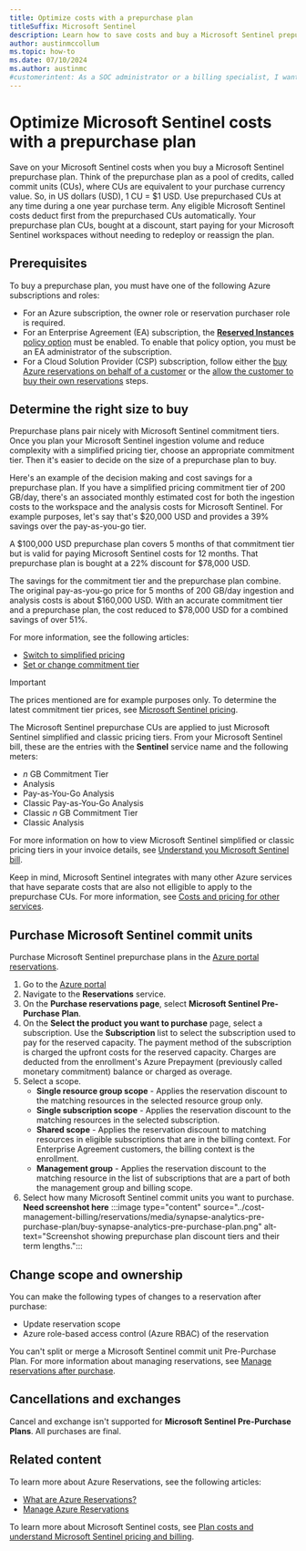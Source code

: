 ```yaml
---
title: Optimize costs with a prepurchase plan
titleSuffix: Microsoft Sentinel
description: Learn how to save costs and buy a Microsoft Sentinel prepurchase plan
author: austinmccollum
ms.topic: how-to
ms.date: 07/10/2024
ms.author: austinmc
#customerintent: As a SOC administrator or a billing specialist, I want to know how to buy a prepurchase plan and whether commit units will benefit us financially.
---
```


# Optimize Microsoft Sentinel costs with a prepurchase plan

Save on your Microsoft Sentinel costs when you buy a Microsoft Sentinel prepurchase plan. Think of the prepurchase plan as a pool of credits, called commit units (CUs), where CUs are equivalent to your purchase currency value. So, in US dollars (USD), 1 CU = $1 USD. Use prepurchased CUs at any time during a one year purchase term. Any eligible Microsoft Sentinel costs deduct first from the prepurchased CUs automatically. Your prepurchase plan CUs, bought at a discount, start paying for your Microsoft Sentinel workspaces without needing to redeploy or reassign the plan.

## Prerequisites

To buy a prepurchase plan, you must have one of the following Azure subscriptions and roles:

- For an Azure subscription, the owner role or reservation purchaser role is required.
- For an Enterprise Agreement (EA) subscription, the [**Reserved Instances** policy option](../cost-management-billing/manage/direct-ea-administration.md#view-and-manage-enrollment-policies) must be enabled. To enable that policy option, you must be an EA administrator of the subscription.
- For a Cloud Solution Provider (CSP) subscription, follow either the [buy Azure reservations on behalf of a customer](/partner-center/customers/azure-reservations-buying) or the [allow the customer to buy their own reservations](/partner-center/customers/give-customers-permission) steps.

## Determine the right size to buy

Prepurchase plans pair nicely with Microsoft Sentinel commitment tiers. Once you plan your Microsoft Sentinel ingestion volume and reduce complexity with a simplified pricing tier, choose an appropriate commitment tier. Then it's easier to decide on the size of a prepurchase plan to buy.

Here's an example of the decision making and cost savings for a prepurchase plan. If you have a simplified pricing commitment tier of 200 GB/day, there's an associated monthly estimated cost for both the ingestion costs to the workspace and the analysis costs for Microsoft Sentinel. For example purposes, let's say that's $20,000 USD and provides a 39% savings over the pay-as-you-go tier. 

A $100,000 USD prepurchase plan covers 5 months of that commitment tier but is valid for paying Microsoft Sentinel costs for 12 months. That prepurchase plan is bought at a 22% discount for $78,000 USD. 

The savings for the commitment tier and the prepurchase plan combine. The original pay-as-you-go price for 5 months of 200 GB/day ingestion and analysis costs is about $160,000 USD. With an accurate commitment tier and a prepurchase plan, the cost reduced to $78,000 USD for a combined savings of over 51%.

For more information, see the following articles:
- [Switch to simplified pricing](enroll-simplified-pricing-tier.md)
- [Set or change commitment tier](billing-reduce-costs.md#set-or-change-pricing-tier)

>[!IMPORTANT]
> The prices mentioned are for example purposes only. To determine the latest commitment tier prices, see [Microsoft Sentinel pricing](https://azure.microsoft.com/pricing/details/microsoft-sentinel/).

The Microsoft Sentinel prepurchase CUs are applied to just Microsoft Sentinel simplified and classic pricing tiers. From your Microsoft Sentinel bill, these are the entries with the **Sentinel** service name and the following meters:
- *n* GB Commitment Tier
- Analysis
- Pay-as-You-Go Analysis
- Classic Pay-as-You-Go Analysis
- Classic *n* GB Commitment Tier
- Classic Analysis

For more information on how to view Microsoft Sentinel simplified or classic pricing tiers in your invoice details, see [Understand you Microsoft Sentinel bill](billing.md#understand-your-microsoft-sentinel-bill).

Keep in mind, Microsoft Sentinel integrates with many other Azure services that have separate costs that are also not elligible to apply to the prepurchase CUs. For more information, see [Costs and pricing for other services](billing.md#costs-and-pricing-for-other-services).

## Purchase Microsoft Sentinel commit units

Purchase Microsoft Sentinel prepurchase plans in the [Azure portal reservations](https://portal.azure.com/#view/Microsoft_Azure_Reservations/ReservationsBrowseBlade/productType/Reservations). 

1. Go to the [Azure portal](https://portal.azure.com)
1. Navigate to the **Reservations** service.
1. On the **Purchase reservations page**, select **Microsoft Sentinel Pre-Purchase Plan**.
1. On the **Select the product you want to purchase** page, select a subscription. Use the **Subscription** list to select the subscription used to pay for the reserved capacity. The payment method of the subscription is charged the upfront costs for the reserved capacity. Charges are deducted from the enrollment's Azure Prepayment (previously called monetary commitment) balance or charged as overage.
1. Select a scope.
   - **Single resource group scope** - Applies the reservation discount to the matching resources in the selected resource group only.
   - **Single subscription scope** - Applies the reservation discount to the matching resources in the selected subscription.
   - **Shared scope** - Applies the reservation discount to matching resources in eligible subscriptions that are in the billing context. For Enterprise Agreement customers, the billing context is the enrollment.
   - **Management group** - Applies the reservation discount to the matching resource in the list of subscriptions that are a part of both the management group and billing scope.
1. Select how many Microsoft Sentinel commit units you want to purchase.
   **Need screenshot here**
   :::image type="content" source="../cost-management-billing/reservations/media/synapse-analytics-pre-purchase-plan/buy-synapse-analytics-pre-purchase-plan.png" alt-text="Screenshot showing prepurchase plan discount tiers and their term lengths.":::

## Change scope and ownership

You can make the following types of changes to a reservation after purchase:

- Update reservation scope
- Azure role-based access control (Azure RBAC) of the reservation

You can't split or merge a Microsoft Sentinel commit unit Pre-Purchase Plan. For more information about managing reservations, see [Manage reservations after purchase](../cost-management-billing/reservations/manage-reserved-vm-instance.md).

## Cancellations and exchanges

Cancel and exchange isn't supported for **Microsoft Sentinel Pre-Purchase Plans**. All purchases are final.

## Related content

To learn more about Azure Reservations, see the following articles:

- [What are Azure Reservations?](../cost-management-billing/reservations/save-compute-costs-reservations.md)
- [Manage Azure Reservations](../cost-management-billing/reservations/manage-reserved-vm-instance.md)

To learn more about Microsoft Sentinel costs, see [Plan costs and understand Microsoft Sentinel pricing and billing](billing.md).